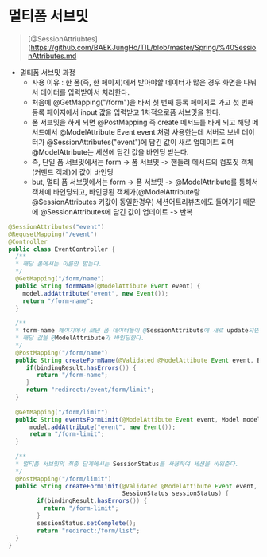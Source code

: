 # 멀티폼 서브밋

> [@SessionAttriubtes](https://github.com/BAEKJungHo/TIL/blob/master/Spring/%40SessionAttributes.md


- 멀티폼 서브밋 과정
  - 사용 이유 : 한 폼(즉, 한 페이지)에서 받아야할 데이터가 많은 경우 화면을 나눠서 데이터를 입력받아서 처리한다.
  - 처음에 @GetMapping("/form")을 타서 첫 번째 등록 페이지로 가고 첫 번째 등록 페이지에서 input 값을 입력받고 1차적으로폼 서브밋을 한다.
  - 폼 서브밋을 하게 되면 @PostMapping 즉 create 메서드를 타게 되고 해당 메서드에서 @ModelAttribute Event event 처럼 사용한는데 서버로 보낸 데이터가 @SessionAttributes("event")에 담긴 값이 새로 업데이트 되며 @ModelAttribute는 세션에 담긴 값을 바인딩 받는다.
  - 즉, 단일 폼 서브밋에서는 form -> 폼 서브밋 -> 핸들러 메서드의 컴포짓 객체(커맨드 객체)에 값이 바인딩
  - but, 멀티 폼 서브밋에서는 form -> 폼 서브밋 -> @ModelAttribute를 통해서 객체에 바인딩되고, 바인딩된 객체가(@ModelAttribute랑 @SessionAttributes 키값이 동일한경우) 세션어트리뷰츠에도 들어가기 때문에 @SessionAttributes에 담긴 값이 업데이트 -> 반복
  
  
```java
@SessionAttributes("event")
@RequsetMapping("/event")
@Controller
public class EventController {
  /**
  * 해당 폼에서는 이름만 받는다.
  */
  @GetMapping("/form/name")
  public String formName(@ModelAttibute Event event) {
    model.addAttribute("event", new Event());
    return "/form-name";
  }
  
  /**
  * form-name 페이지에서 보낸 폼 데이터들이 @SessionAttributs에 새로 update되면서 담기고
  * 해당 값을 @ModelAttribute가 바인딩한다.
  */
  @PostMapping("/form/name")
  public String createFormName(@Validated @ModelAttibute Event event, BindingResult bindingResult) {
     if(bindingResult.hasErrors()) {
        return "/form-name";
     }
     return "redirect:/event/form/limit";
  }
  
  @GetMapping("/form/limit")
  public String eventsFormLimit(@ModelAttibute Event event, Model model) {
      model.addAttribute("event", new Event());
      return "/form-limit";
  }
  
  /**
  * 멀티폼 서브밋의 최종 단계에서는 SessionStatus를 사용하여 세션을 비워준다.
  */
  @PostMapping("/form/limit")
  public String createFormLimit(@Validated @ModelAttibute Event event, BindingResult bindingResult,
                                SessionStatus sessionStatus) {
        if(bindingResult.hasErrors()) {
          return "/form-limit";
        }
        sessionStatus.setComplete();
        return "redirect:/form/list";
  }
}
```


